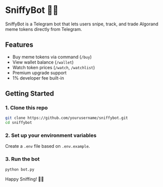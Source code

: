 # SniffyBot 🤖🐶

SniffyBot is a Telegram bot that lets users snipe, track, and trade Algorand meme tokens directly from Telegram.

## Features
- Buy meme tokens via command (`/buy`)
- View wallet balance (`/wallet`)
- Watch token prices (`/watch`, `/watchlist`)
- Premium upgrade support
- 1% developer fee built-in

## Getting Started

### 1. Clone this repo
```bash
git clone https://github.com/yourusername/sniffybot.git
cd sniffybot
```

### 2. Set up your environment variables
Create a `.env` file based on `.env.example`.

### 3. Run the bot
```bash
python bot.py
```

Happy Sniffing! 🐶💸